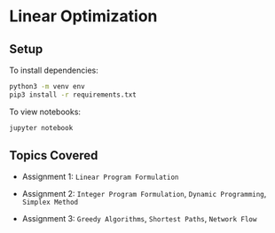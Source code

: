 # Linear Optimization

## Setup

To install dependencies:

```bash
python3 -m venv env
pip3 install -r requirements.txt
```

To view notebooks:

```bash
jupyter notebook
```

## Topics Covered

* Assignment 1: `Linear Program Formulation`

* Assignment 2: `Integer Program Formulation`, `Dynamic Programming`, `Simplex Method`

* Assignment 3: `Greedy Algorithms`, `Shortest Paths`, `Network Flow`